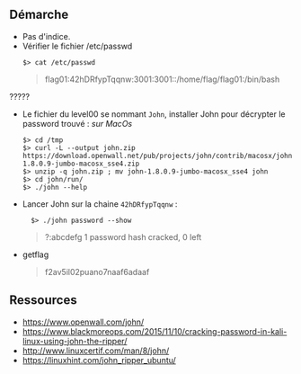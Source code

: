 ## Démarche

- Pas d'indice.
- Vérifier le fichier /etc/passwd
    ```
  $> cat /etc/passwd
    ```
    > flag01:42hDRfypTqqnw:3001:3001::/home/flag/flag01:/bin/bash

?????
- Le fichier du level00 se nommant `John`, installer John pour décrypter le password trouvé :
  *sur MacOs*
    ```
    $> cd /tmp
    $> curl -L --output john.zip https://download.openwall.net/pub/projects/john/contrib/macosx/john-1.8.0.9-jumbo-macosx_sse4.zip
    $> unzip -q john.zip ; mv john-1.8.0.9-jumbo-macosx_sse4 john
    $> cd john/run/
    $> ./john --help
    ```

- Lancer John sur la chaine `42hDRfypTqqnw` :
  ```$> echo "42hDRfypTqqnw" > password
    $> ./john password --show
  ```
  > ?:abcdefg
  > 1 password hash cracked, 0 left

- getflag
  > f2av5il02puano7naaf6adaaf



## Ressources

- https://www.openwall.com/john/
- https://www.blackmoreops.com/2015/11/10/cracking-password-in-kali-linux-using-john-the-ripper/
- http://www.linuxcertif.com/man/8/john/
- https://linuxhint.com/john_ripper_ubuntu/